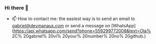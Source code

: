 ### Hi there 👋

- 📫 How to contact me: the easiest way is to send an email to gabriel@devmanaus.com or send a message on [WhatsApp] (https://api.whatsapp.com/send?phone=559299772008&text=Ola% 2C% 20gabriel% 20vi% 20your% 20number% 20no% 20github.)

<!--
Here are some ideas to get you started:

- 🔭 I’m currently working on ...
- 🌱 I’m currently learning ...
- 👯 I’m looking to collaborate on ...
- 🤔 I’m looking for help with ...
- 💬 Ask me about ...
- 📫 How to reach me: ...
- 😄 Pronouns: ...
- ⚡ Fun fact: ...
-->
